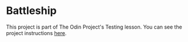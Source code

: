 # Battleship
This project is part of The Odin Project's Testing lesson. You can see the project instructions [here](https://www.theodinproject.com/courses/javascript/lessons/battleship).

